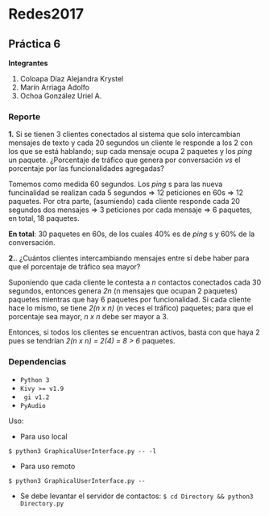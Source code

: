 # Redes2017

## Práctica 6

**Integrantes**

1. Coloapa Díaz Alejandra Krystel
2. Marín Arriaga Adolfo
3. Ochoa González Uriel A.

### Reporte

**1.** Si se tienen 3 clientes conectados al sistema que solo intercambian mensajes de texto y cada 20 segundos un cliente le responde a los 2 con los que se está hablando; sup cada mensaje ocupa 2 paquetes y los *ping* un paquete. ¿Porcentaje de tráfico que genera por conversación *vs* el porcentaje por las funcionalidades agregadas?

Tomemos como medida 60 segundos. Los *ping* s para las nueva funcinalidad se realizan cada 5 segundos => 12 peticiones en 60s => 12 paquetes.
Por otra parte, (asumiendo) cada cliente responde cada 20 segundos dos mensajes => 3 peticiones por cada mensaje => 6 paquetes, en total, 18 paquetes.

**En total**: 30 paquetes en 60s, de los cuales 40% es de *ping* s y 60% de la conversación.

**2.**. ¿Cuántos clientes intercambiando mensajes entre sí debe haber para que el porcentaje de tráfico sea mayor?

Suponiendo que cada cliente le contesta a *n* contactos conectados cada 30 segundos, entonces genera *2n* (n mensajes que ocupan 2 paquetes) paquetes mientras que hay 6 paquetes por funcionalidad.
Si cada cliente hace lo mismo, se tiene *2(n x n)*  (n veces el tráfico) paquetes; para que el porcentaje sea mayor, *n x n* debe ser mayor a 3.

Entonces, si todos los clientes se encuentran activos, basta con que haya 2 pues se tendrían *2(n x n) = 2(4) = 8 > 6* paquetes.

### Dependencias
* ``Python 3``
* ``Kivy >= v1.9``
* `` gi v1.2``
* ``PyAudio``


Uso:

* Para uso local

``$ python3 GraphicalUserInterface.py -- -l``

* Para uso remoto

``$ python3 GraphicalUserInterface.py --``

* Se debe levantar el servidor de contactos: ``$ cd Directory && python3 Directory.py``
